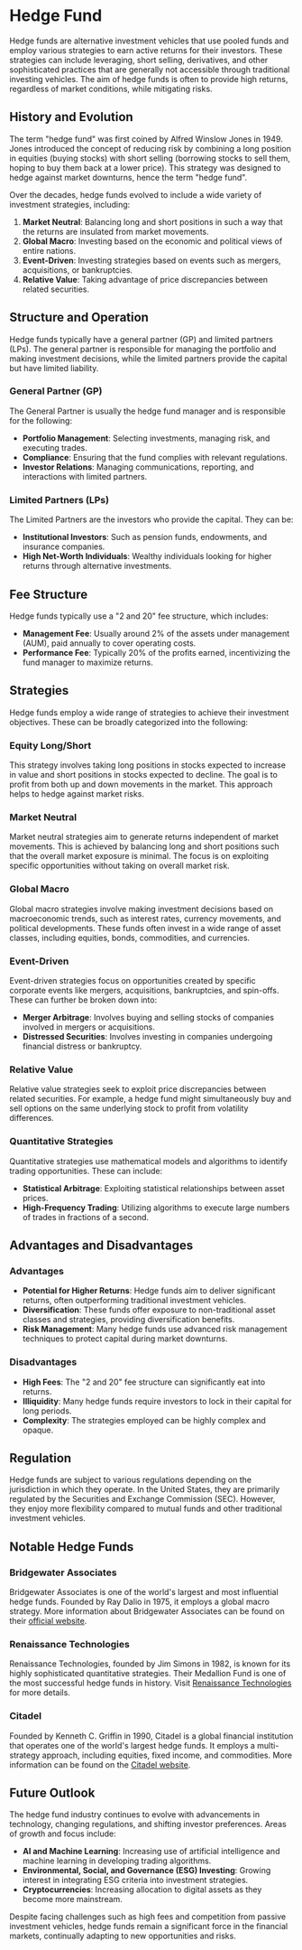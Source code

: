 # Hedge Fund

Hedge funds are alternative investment vehicles that use pooled funds and employ various strategies to earn active returns for their investors. These strategies can include leveraging, short selling, derivatives, and other sophisticated practices that are generally not accessible through traditional investing vehicles. The aim of hedge funds is often to provide high returns, regardless of market conditions, while mitigating risks.

## History and Evolution

The term "hedge fund" was first coined by Alfred Winslow Jones in 1949. Jones introduced the concept of reducing risk by combining a long position in equities (buying stocks) with short selling (borrowing stocks to sell them, hoping to buy them back at a lower price). This strategy was designed to hedge against market downturns, hence the term "hedge fund".

Over the decades, hedge funds evolved to include a wide variety of investment strategies, including:

1. **Market Neutral**: Balancing long and short positions in such a way that the returns are insulated from market movements.
2. **Global Macro**: Investing based on the economic and political views of entire nations.
3. **Event-Driven**: Investing strategies based on events such as mergers, acquisitions, or bankruptcies.
4. **Relative Value**: Taking advantage of price discrepancies between related securities.

## Structure and Operation

Hedge funds typically have a general partner (GP) and limited partners (LPs). The general partner is responsible for managing the portfolio and making investment decisions, while the limited partners provide the capital but have limited liability.

### General Partner (GP)

The General Partner is usually the hedge fund manager and is responsible for the following:

- **Portfolio Management**: Selecting investments, managing risk, and executing trades.
- **Compliance**: Ensuring that the fund complies with relevant regulations.
- **Investor Relations**: Managing communications, reporting, and interactions with limited partners.

### Limited Partners (LPs)

The Limited Partners are the investors who provide the capital. They can be:

- **Institutional Investors**: Such as pension funds, endowments, and insurance companies.
- **High Net-Worth Individuals**: Wealthy individuals looking for higher returns through alternative investments.

## Fee Structure

Hedge funds typically use a "2 and 20" fee structure, which includes:

- **Management Fee**: Usually around 2% of the assets under management (AUM), paid annually to cover operating costs.
- **Performance Fee**: Typically 20% of the profits earned, incentivizing the fund manager to maximize returns.

## Strategies

Hedge funds employ a wide range of strategies to achieve their investment objectives. These can be broadly categorized into the following:

### Equity Long/Short

This strategy involves taking long positions in stocks expected to increase in value and short positions in stocks expected to decline. The goal is to profit from both up and down movements in the market. This approach helps to hedge against market risks.

### Market Neutral

Market neutral strategies aim to generate returns independent of market movements. This is achieved by balancing long and short positions such that the overall market exposure is minimal. The focus is on exploiting specific opportunities without taking on overall market risk.

### Global Macro

Global macro strategies involve making investment decisions based on macroeconomic trends, such as interest rates, currency movements, and political developments. These funds often invest in a wide range of asset classes, including equities, bonds, commodities, and currencies.

### Event-Driven

Event-driven strategies focus on opportunities created by specific corporate events like mergers, acquisitions, bankruptcies, and spin-offs. These can further be broken down into:

- **Merger Arbitrage**: Involves buying and selling stocks of companies involved in mergers or acquisitions.
- **Distressed Securities**: Involves investing in companies undergoing financial distress or bankruptcy.

### Relative Value

Relative value strategies seek to exploit price discrepancies between related securities. For example, a hedge fund might simultaneously buy and sell options on the same underlying stock to profit from volatility differences.

### Quantitative Strategies

Quantitative strategies use mathematical models and algorithms to identify trading opportunities. These can include:

- **Statistical Arbitrage**: Exploiting statistical relationships between asset prices.
- **High-Frequency Trading**: Utilizing algorithms to execute large numbers of trades in fractions of a second.

## Advantages and Disadvantages

### Advantages

- **Potential for Higher Returns**: Hedge funds aim to deliver significant returns, often outperforming traditional investment vehicles.
- **Diversification**: These funds offer exposure to non-traditional asset classes and strategies, providing diversification benefits.
- **Risk Management**: Many hedge funds use advanced risk management techniques to protect capital during market downturns.

### Disadvantages

- **High Fees**: The "2 and 20" fee structure can significantly eat into returns.
- **Illiquidity**: Many hedge funds require investors to lock in their capital for long periods.
- **Complexity**: The strategies employed can be highly complex and opaque.

## Regulation

Hedge funds are subject to various regulations depending on the jurisdiction in which they operate. In the United States, they are primarily regulated by the Securities and Exchange Commission (SEC). However, they enjoy more flexibility compared to mutual funds and other traditional investment vehicles.

## Notable Hedge Funds

### Bridgewater Associates

Bridgewater Associates is one of the world's largest and most influential hedge funds. Founded by Ray Dalio in 1975, it employs a global macro strategy. More information about Bridgewater Associates can be found on their [official website](https://www.bridgewater.com).

### Renaissance Technologies

Renaissance Technologies, founded by Jim Simons in 1982, is known for its highly sophisticated quantitative strategies. Their Medallion Fund is one of the most successful hedge funds in history. Visit [Renaissance Technologies](https://www.rentec.com) for more details.

### Citadel

Founded by Kenneth C. Griffin in 1990, Citadel is a global financial institution that operates one of the world's largest hedge funds. It employs a multi-strategy approach, including equities, fixed income, and commodities. More information can be found on the [Citadel website](https://www.citadel.com).

## Future Outlook

The hedge fund industry continues to evolve with advancements in technology, changing regulations, and shifting investor preferences. Areas of growth and focus include:

- **AI and Machine Learning**: Increasing use of artificial intelligence and machine learning in developing trading algorithms.
- **Environmental, Social, and Governance (ESG) Investing**: Growing interest in integrating ESG criteria into investment strategies.
- **Cryptocurrencies**: Increasing allocation to digital assets as they become more mainstream.

Despite facing challenges such as high fees and competition from passive investment vehicles, hedge funds remain a significant force in the financial markets, continually adapting to new opportunities and risks.
